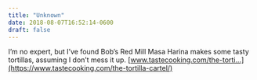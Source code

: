 ```yaml
---
title: "Unknown"
date: 2018-08-07T16:52:14-0600
draft: false
---
```


I’m no expert, but I’ve found Bob’s Red Mill Masa Harina makes some tasty tortillas, assuming I don’t mess it up. [www.tastecooking.com/the-torti…](https://www.tastecooking.com/the-tortilla-cartel/)
